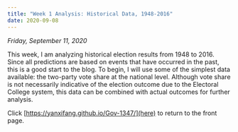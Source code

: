```yaml
---
title: "Week 1 Analysis: Historical Data, 1948-2016"
date: 2020-09-08
---
```

*Friday, September 11, 2020*

This week, I am analyzing historical election results from 1948 to 2016. Since all predictions are based on events that have occurred in the past, this is a good start to the blog. To begin, I will use some of the simplest data available: the two-party vote share at the national level. Although vote share is not necessarily indicative of the election outcome due to the Electoral College system, this data can be combined with actual outcomes for further analysis.


Click [https://yanxifang.github.io/Gov-1347/](here) to return to the front page.

